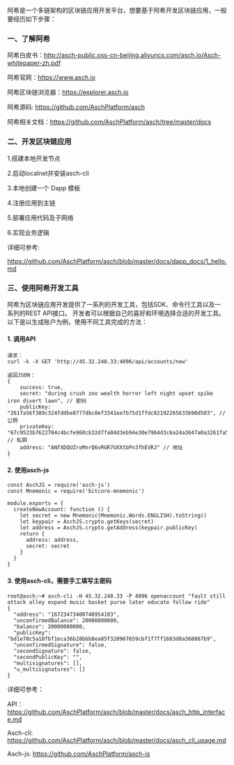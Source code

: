 阿希是一个多链架构的区块链应用开发平台，想要基于阿希开发区块链应用，一般要经历如下步骤：

### 一、了解阿希

阿希白皮书：http://asch-public.oss-cn-beijing.aliyuncs.com/asch.io/Asch-whitepaper-zh.pdf

阿希官网：https://www.asch.io

阿希区块链浏览器：https://explorer.asch.io

阿希源码: https://github.com/AschPlatform/asch

阿希相关文档：https://github.com/AschPlatform/asch/tree/master/docs

### 二、开发区块链应用

1.搭建本地开发节点

2.启动localnet并安装asch-cli

3.本地创建一个 Dapp 模板

4.注册应用到主链

5.部署应用代码及子网络

6.实现业务逻辑

详细可参考:

https://github.com/AschPlatform/asch/blob/master/docs/dapp_docs/1_hello.md



### 三、使用阿希开发工具

阿希为区块链应用开发提供了一系列的开发工具，包括SDK、命令行工具以及一系列的REST API接口。 开发者可以根据自己的喜好和环境选择合适的开发工具。以下是以生成账户为例，使用不同工具完成的方法：

#### 1. 调用API
```
请求：
curl -k -X GET 'http://45.32.248.33:4096/api/accounts/new'

返回JSON：
{    
	success: true,
	secret: "during crush zoo wealth horror left night upset spike iron divert lawn", // 密码 
	publicKey: "261fa56f389c324fddbe8777dbc0ef3341ee7b75d1ffdc82192265633b90d503", // 公钥 
	privateKey: "67c9523b7622704c4bcfe960cb32d7fa04d3eb94e30e7964d3c6a24a3647a0a3261fa56f389c324fddbe8777dbc0ef3341ee7b75d1ffdc82192265633b90d503", // 私钥 
	address: "ANfXDQUZroMnrQ6vRGR7UXXtbPn3fhEVRJ" // 地址 
}
```
#### 2. 使用asch-js

```
const AschJS = require('asch-js')
const Mnemonic = require('bitcore-mnemonic')

module.exports = {
  createNewAccount: function () {
    let secret = new Mnemonic(Mnemonic.Words.ENGLISH).toString()
    let keypair = AschJS.crypto.getKeys(secret)
    let address = AschJS.crypto.getAddress(keypair.publicKey)
    return {
      address: address,
      secret: secret
    }
  }
}
```
#### 3. 使用asch-cli，需要手工填写主密码
```
root@asch:~# asch-cli -H 45.32.248.33 -P 4096 openaccount "fault still attack alley expand music basket purse later educate follow ride"
{
  "address": "16723473400748954103",
  "unconfirmedBalance": 20000000000,
  "balance": 20000000000,
  "publicKey": "bd1e78c5a10fbf1eca36b28bbb8ea85f320967659cbf1f7ff1603d0a368867b9",
  "unconfirmedSignature": false,
  "secondSignature": false,
  "secondPublicKey": "",
  "multisignatures": [],
  "u_multisignatures": []
}
```

详细可参考：

API：https://github.com/AschPlatform/asch/blob/master/docs/asch_http_interface.md

Asch-cli: https://github.com/AschPlatform/asch/blob/master/docs/asch_cli_usage.md

Asch-js: https://github.com/AschPlatform/asch-js
